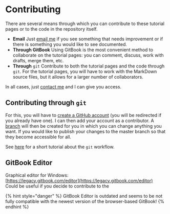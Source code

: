 # Contributing

There are several means through which you can contribute to these tutorial pages or to the code in the repository itself.

* **Email** Just [email me](../contents.md) if you see something that needs improvement or if there is something you would like to see documented.
* **Through GitBook** Using GitBook is the most convenient method to collaborate on the tutorial pages: you can comment, discuss, work with drafts, merge them, etc.
* **Through** `git` Contribute to both the tutorial pages and the code through `git`. For the tutorial pages, you will have to work with the MarkDown source files, but it allows for a larger number of collaborators.

In all cases, just [contact me](about.md) and I can give you access.

## Contributing through `git`

For this, you will have to [create a GitHub account](https://github.com/join) \(you will be redirected if you already have one\). I can then add your account as a contributor. A [branch](https://help.github.com/articles/about-branches/) will then be created for you in which you can change anything you want. If you would like to publish your changes to the master branch so that they become accessible for all.

See [here](https://guides.github.com/introduction/flow/) for a short tutorial about the `git` workflow.

## GitBook Editor

Graphical editor for Windows:  
[https://legacy.gitbook.com/editor](https://legacy.gitbook.com/editor)  
Could be useful if you decide to contribute to the

{% hint style="danger" %}
GitBook Editor is outdated and seems to be not fully compatible with the newest version of the browser-based GitBook!
{% endhint %}

